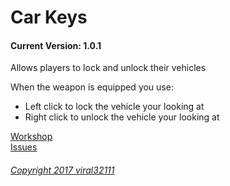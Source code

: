 Car Keys
==========
#### Current Version: 1.0.1

Allows players to lock and unlock their vehicles

When the weapon is equipped you use:
* Left click to lock the vehicle your looking at
* Right click to unlock the vehicle your looking at

[Workshop](http://steamcommunity.com)  
[Issues](https://github.com/viral32111/car-keys/issues)  

###### [Copyright 2017 viral32111](https://github.com/viral32111/car-keys/blob/master/LICENCE)
